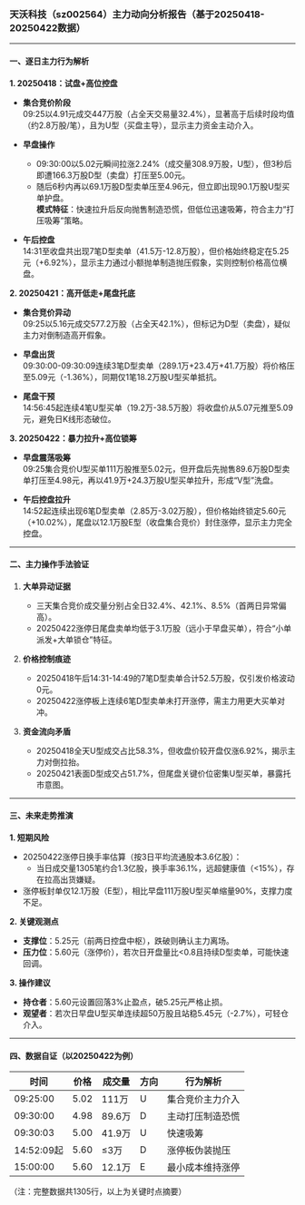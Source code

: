 ### 天沃科技（sz002564）主力动向分析报告（基于20250418-20250422数据）

---

#### 一、逐日主力行为解析
**1. 20250418：试盘+高位控盘**
- **集合竞价阶段**  
  09:25以4.91元成交447万股（占全天交易量32.4%），显著高于后续时段均值（约2.8万股/笔），且为U型（买盘主导），显示主力资金主动介入。
  
- **早盘操作**  
  - 09:30:00以5.02元瞬间拉涨2.24%（成交量308.9万股，U型），但3秒后即遭166.3万股D型（卖盘）打压至5.00元。  
  - 随后6秒内再以69.1万股D型卖单压至4.96元，但立即出现90.1万股U型买单护盘。  
  **模式特征**：快速拉升后反向抛售制造恐慌，但低位迅速吸筹，符合主力“打压吸筹”策略。

- **午后控盘**  
  14:31至收盘共出现7笔D型卖单（41.5万-12.8万股），但价格始终稳定在5.25元（+6.92%），显示主力通过小额抛单制造抛压假象，实则控制价格高位横盘。

**2. 20250421：高开低走+尾盘托底**
- **集合竞价异动**  
  09:25以5.16元成交577.2万股（占全天42.1%），但标记为D型（卖盘），疑似主力对倒制造高开假象。

- **早盘出货**  
  09:30:00-09:30:09连续3笔D型卖单（289.1万+23.4万+41.7万股）将价格压至5.09元（-1.36%），同期仅1笔18.2万股U型买单抵抗。

- **尾盘干预**  
  14:56:45起连续4笔U型买单（19.2万-38.5万股）将收盘价从5.07元推至5.09元，避免日K线形态破位。

**3. 20250422：暴力拉升+高位锁筹**
- **早盘震荡吸筹**  
  09:25集合竞价U型买单111万股推至5.02元，但开盘后先抛售89.6万股D型卖单打压至4.98元，再以41.9万+24.3万股U型买单拉升，形成“V型”洗盘。

- **午后控盘拉升**  
  14:52起连续出现6笔D型卖单（2.85万-3.02万股），但价格始终锁定5.60元（+10.02%），尾盘以12.1万股E型（收盘集合竞价）封住涨停，显示主力完全控盘。

---

#### 二、主力操作手法验证
1. **大单异动证据**  
   - 三天集合竞价成交量分别占全日32.4%、42.1%、8.5%（首两日异常偏高）。  
   - 20250422涨停日尾盘卖单均低于3.1万股（远小于早盘买单），符合“小单派发+大单锁仓”特征。

2. **价格控制痕迹**  
   - 20250418午后14:31-14:49的7笔D型卖单合计52.5万股，仅引发价格波动0元。  
   - 20250422涨停板上连续6笔D型卖单未打开涨停，需主力用更大买单对冲。

3. **资金流向矛盾**  
   - 20250418全天U型成交占比58.3%，但收盘价较开盘仅涨6.92%，揭示主力对倒拉抬。  
   - 20250421表面D型成交占51.7%，但尾盘关键价位密集U型买单，暴露托市意图。

---

#### 三、未来走势推演
**1. 短期风险**  
- 20250422涨停日换手率估算（按3日平均流通股本3.6亿股）：  
  - 当日成交量1305笔约合1.3亿股，换手率36.1%，远超健康值（<15%），存在拉高出货嫌疑。  
- 涨停板封单仅12.1万股（E型），相比早盘111万股U型买单缩量90%，支撑力度不足。

**2. 关键观测点**  
- **支撑位**：5.25元（前两日控盘中枢），跌破则确认主力离场。  
- **压力位**：5.60元（涨停价），若次日开盘量比<0.8且持续D型卖单，可能快速回调。

**3. 操作建议**  
- **持仓者**：5.60元设置回落3%止盈点，破5.25元严格止损。  
- **观望者**：若次日早盘U型买单连续超50万股且站稳5.45元（-2.7%），可轻仓介入。

---

#### 四、数据自证（以20250422为例）
| 时间       | 价格 | 成交量 | 方向 | 行为解析                |
|------------|------|--------|------|-------------------------|
| 09:25:00   | 5.02 | 111万  | U    | 集合竞价主力介入        |
| 09:30:00   | 4.98 | 89.6万 | D    | 主动打压制造恐慌        |
| 09:30:03   | 5.00 | 41.9万 | U    | 快速吸筹                |
| 14:52:09起 | 5.60 | ≤3万   | D    | 涨停板伪装抛压          |
| 15:00:00   | 5.60 | 12.1万 | E    | 最小成本维持涨停        |

（注：完整数据共1305行，以上为关键时点摘要）